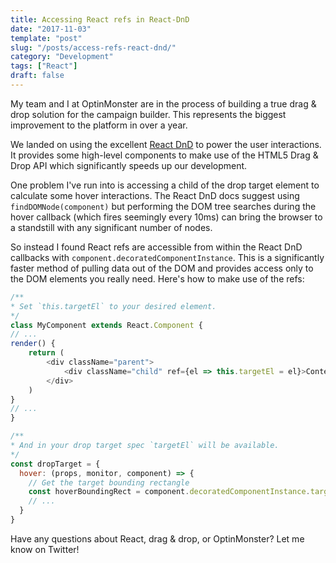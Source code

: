 ```yaml
---
title: Accessing React refs in React-DnD
date: "2017-11-03"
template: "post"
slug: "/posts/access-refs-react-dnd/"
category: "Development"
tags: ["React"]
draft: false
---
```


My team and I at OptinMonster are in the process of building a true drag & drop solution for the campaign builder. 
This represents the biggest improvement to the platform in over a year.

We landed on using the excellent [React DnD](http://react-dnd.github.io/react-dnd/) to power the user 
interactions. It provides some high-level components to make use of the HTML5 Drag & Drop API which significantly 
speeds up our development.

One problem I've run into is accessing a child of the drop target element to calculate some hover interactions. The 
React DnD docs suggest using `findDOMNode(component)` but performing the DOM tree searches during the hover callback 
(which fires seemingly every 10ms) can bring the browser to a standstill with any significant number of nodes.

So instead I found React refs are accessible from within the React DnD callbacks with `component.decoratedComponentInstance`. This is a significantly faster method of pulling data out of the DOM and provides 
access only to the DOM elements you really need. Here's how to make use of the refs:

```javascript
/**
* Set `this.targetEl` to your desired element.
*/
class MyComponent extends React.Component {
// ...
render() {
    return (
        <div className="parent">
            <div className="child" ref={el => this.targetEl = el}>Content Here</div>
        </div>
    )
}
// ...
}

/**
* And in your drop target spec `targetEl` will be available.
*/
const dropTarget = {
  hover: (props, monitor, component) => {
    // Get the target bounding rectangle
    const hoverBoundingRect = component.decoratedComponentInstance.targetEl.getBoundingClientRect();
    // ... 
  }
}
```

Have any questions about React, drag & drop, or OptinMonster? Let me know on Twitter!